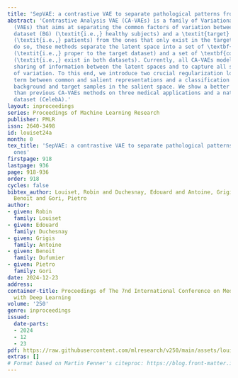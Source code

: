 ```yaml
---
title: 'SepVAE: a contrastive VAE to separate pathological patterns from healthy ones'
abstract: 'Contrastive Analysis VAE (CA-VAEs) is a family of Variational auto-encoders
  (VAEs) that aims at separating the common factors of variation between a \textit{background}
  dataset (BG) (\textit{i.e.,} healthy subjects) and a \textit{target} dataset (TG)
  (\textit{i.e.,} patients) from the ones that only exist in the target dataset. To
  do so, these methods separate the latent space into a set of \textbf{salient} features
  (\textit{i.e.,} proper to the target dataset) and a set of \textbf{common} features
  (\textit{i.e.,} exist in both datasets). Currently, all CA-VAEs models fail to prevent
  sharing of information between the latent spaces and to capture all salient factors
  of variation. To this end, we introduce two crucial regularization losses: a disentangling
  term between common and salient representations and a classification term between
  background and target samples in the salient space. We show a better performance
  than previous CA-VAEs methods on three medical applications and a natural images
  dataset (CelebA).'
layout: inproceedings
series: Proceedings of Machine Learning Research
publisher: PMLR
issn: 2640-3498
id: louiset24a
month: 0
tex_title: 'SepVAE: a contrastive VAE to separate pathological patterns from healthy
  ones'
firstpage: 918
lastpage: 936
page: 918-936
order: 918
cycles: false
bibtex_author: Louiset, Robin and Duchesnay, Edouard and Antoine, Grigis and Dufumier,
  Benoit and Gori, Pietro
author:
- given: Robin
  family: Louiset
- given: Edouard
  family: Duchesnay
- given: Grigis
  family: Antoine
- given: Benoit
  family: Dufumier
- given: Pietro
  family: Gori
date: 2024-12-23
address:
container-title: Proceedings of The 7nd International Conference on Medical Imaging
  with Deep Learning
volume: '250'
genre: inproceedings
issued:
  date-parts:
  - 2024
  - 12
  - 23
pdf: https://raw.githubusercontent.com/mlresearch/v250/main/assets/louiset24a/louiset24a.pdf
extras: []
# Format based on Martin Fenner's citeproc: https://blog.front-matter.io/posts/citeproc-yaml-for-bibliographies/
---
```

